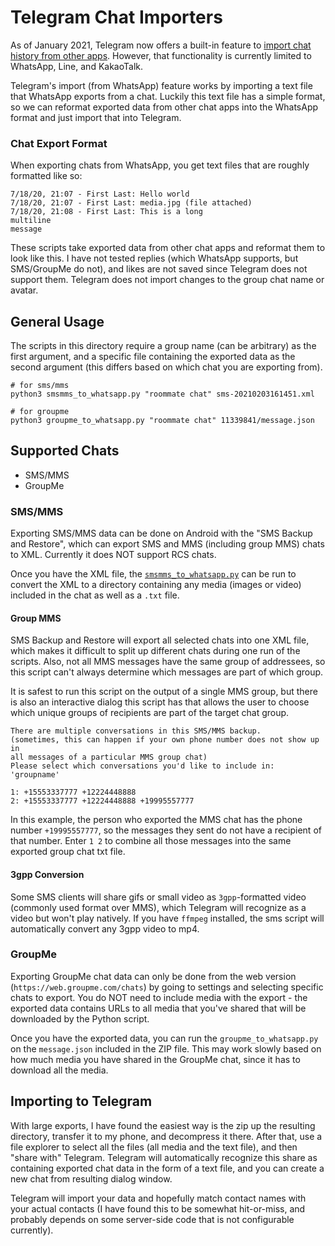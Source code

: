 # Telegram Chat Importers

As of January 2021, Telegram now offers a built-in feature to [import chat history from other apps](https://telegram.org/blog/move-history). However, that functionality is currently limited to WhatsApp, Line, and KakaoTalk.

Telegram's import (from WhatsApp) feature works by importing a text file that WhatsApp exports from a chat. Luckily this text file has a simple format, so we can reformat exported data from other chat apps into the WhatsApp format and just import that into Telegram.

### Chat Export Format

When exporting chats from WhatsApp, you get text files that are roughly formatted like so:

```
7/18/20, 21:07 - First Last: Hello world
7/18/20, 21:07 - First Last: media.jpg (file attached)
7/18/20, 21:08 - First Last: This is a long
multiline
message
```

These scripts take exported data from other chat apps and reformat them to look like this. I have not tested replies (which WhatsApp supports, but SMS/GroupMe do not), and likes are not saved since Telegram does not support them. Telegram does not import changes to the group chat name or avatar.

## General Usage

The scripts in this directory require a group name (can be arbitrary) as the first argument, and a specific file containing the exported data as the second argument (this differs based on which chat you are exporting from).

```
# for sms/mms
python3 smsmms_to_whatsapp.py "roommate chat" sms-20210203161451.xml

# for groupme
python3 groupme_to_whatsapp.py "roommate chat" 11339841/message.json
```

## Supported Chats

- SMS/MMS
- GroupMe

### SMS/MMS

Exporting SMS/MMS data can be done on Android with the "SMS Backup and Restore", which can export SMS and MMS (including group MMS) chats to XML. Currently it does NOT support RCS chats.

Once you have the XML file, the [`smsmms_to_whatsapp.py`](./smsmms_to_whatsapp.py) can be run to convert the XML to a directory containing any media (images or video) included in the chat as well as a `.txt` file.

#### Group MMS

SMS Backup and Restore will export all selected chats into one XML file, which makes it difficult to split up different chats during one run of the scripts. Also, not all MMS messages have the same group of addressees, so this script can't always determine which messages are part of which group.

It is safest to run this script on the output of a single MMS group, but there is also an interactive dialog this script has that allows the user to choose which unique groups of recipients are part of the target chat group.

```
There are multiple conversations in this SMS/MMS backup.
(sometimes, this can happen if your own phone number does not show up in
all messages of a particular MMS group chat)
Please select which conversations you'd like to include in: 'groupname'

1: +15553337777 +12224448888
2: +15553337777 +12224448888 +19995557777
```

In this example, the person who exported the MMS chat has the phone number `+19995557777`, so the messages they sent do not have a recipient of that number. Enter `1 2` to combine all those messages into the same exported group chat txt file.

#### 3gpp Conversion

Some SMS clients will share gifs or small video as `3gpp`-formatted video (commonly used format over MMS), which Telegram will recognize as a video but won't play natively. If you have `ffmpeg` installed, the sms script will automatically convert any 3gpp video to mp4.

### GroupMe

Exporting GroupMe chat data can only be done from the web version (`https://web.groupme.com/chats`) by going to settings and selecting specific chats to export. You do NOT need to include media with the export - the exported data contains URLs to all media that you've shared that will be downloaded by the Python script.

Once you have the exported data, you can run the `groupme_to_whatsapp.py` on the `message.json` included in the ZIP file. This may work slowly based on how much media you have shared in the GroupMe chat, since it has to download all the media.

## Importing to Telegram

With large exports, I have found the easiest way is the zip up the resulting directory, transfer it to my phone, and decompress it there. After that, use a file explorer to select all the files (all media and the text file), and then "share with" Telegram. Telegram will automatically recognize this share as containing exported chat data in the form of a text file, and you can create a new chat from resulting dialog window.

Telegram will import your data and hopefully match contact names with your actual contacts (I have found this to be somewhat hit-or-miss, and probably depends on some server-side code that is not configurable currently).
